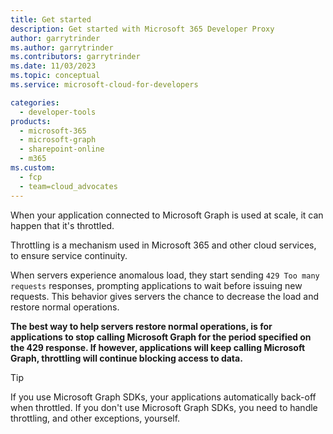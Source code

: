 ```yaml
---
title: Get started
description: Get started with Microsoft 365 Developer Proxy
author: garrytrinder
ms.author: garrytrinder
ms.contributors: garrytrinder
ms.date: 11/03/2023
ms.topic: conceptual
ms.service: microsoft-cloud-for-developers

categories:
  - developer-tools
products:
  - microsoft-365
  - microsoft-graph
  - sharepoint-online
  - m365
ms.custom:
  - fcp
  - team=cloud_advocates
---
```


When your application connected to Microsoft Graph is used at scale, it can happen that it's throttled. 

Throttling is a mechanism used in Microsoft 365 and other cloud services, to ensure service continuity.

When servers experience anomalous load, they start sending `429 Too many requests` responses, prompting applications to wait before issuing new requests. This behavior gives servers the chance to decrease the load and restore normal operations.

**The best way to help servers restore normal operations, is for applications to stop calling Microsoft Graph for the period specified on the 429 response. If however, applications will keep calling Microsoft Graph, throttling will continue blocking access to data.**

> [!TIP]
> If you use Microsoft Graph SDKs, your applications automatically back-off when throttled. If you don't use Microsoft Graph SDKs, you need to handle throttling, and other exceptions, yourself.